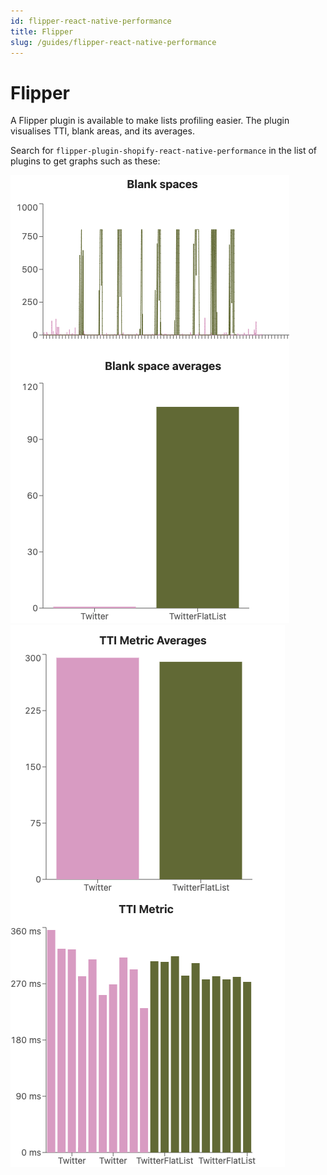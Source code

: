 ```yaml
---
id: flipper-react-native-performance
title: Flipper
slug: /guides/flipper-react-native-performance
---
```


# Flipper

A Flipper plugin is available to make lists profiling easier. The plugin visualises TTI, blank areas, and its averages.

Search for `flipper-plugin-shopify-react-native-performance` in the list of plugins to get graphs such as these:

![Blank spaces Flipper graphs](/img/blank-spaces-flipper.png)
![TTI Flipper graphs](/img/tti-flipper.png)
